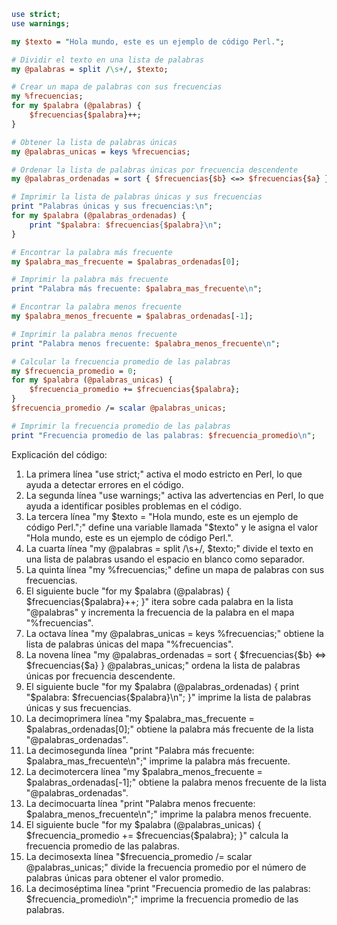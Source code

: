 ```perl
use strict;
use warnings;

my $texto = "Hola mundo, este es un ejemplo de código Perl.";

# Dividir el texto en una lista de palabras
my @palabras = split /\s+/, $texto;

# Crear un mapa de palabras con sus frecuencias
my %frecuencias;
for my $palabra (@palabras) {
    $frecuencias{$palabra}++;
}

# Obtener la lista de palabras únicas
my @palabras_unicas = keys %frecuencias;

# Ordenar la lista de palabras únicas por frecuencia descendente
my @palabras_ordenadas = sort { $frecuencias{$b} <=> $frecuencias{$a} } @palabras_unicas;

# Imprimir la lista de palabras únicas y sus frecuencias
print "Palabras únicas y sus frecuencias:\n";
for my $palabra (@palabras_ordenadas) {
    print "$palabra: $frecuencias{$palabra}\n";
}

# Encontrar la palabra más frecuente
my $palabra_mas_frecuente = $palabras_ordenadas[0];

# Imprimir la palabra más frecuente
print "Palabra más frecuente: $palabra_mas_frecuente\n";

# Encontrar la palabra menos frecuente
my $palabra_menos_frecuente = $palabras_ordenadas[-1];

# Imprimir la palabra menos frecuente
print "Palabra menos frecuente: $palabra_menos_frecuente\n";

# Calcular la frecuencia promedio de las palabras
my $frecuencia_promedio = 0;
for my $palabra (@palabras_unicas) {
    $frecuencia_promedio += $frecuencias{$palabra};
}
$frecuencia_promedio /= scalar @palabras_unicas;

# Imprimir la frecuencia promedio de las palabras
print "Frecuencia promedio de las palabras: $frecuencia_promedio\n";
```

Explicación del código:

1. La primera línea "use strict;" activa el modo estricto en Perl, lo que ayuda a detectar errores en el código.
2. La segunda línea "use warnings;" activa las advertencias en Perl, lo que ayuda a identificar posibles problemas en el código.
3. La tercera línea "my $texto = "Hola mundo, este es un ejemplo de código Perl.";" define una variable llamada "$texto" y le asigna el valor "Hola mundo, este es un ejemplo de código Perl.".
4. La cuarta línea "my @palabras = split /\s+/, $texto;" divide el texto en una lista de palabras usando el espacio en blanco como separador.
5. La quinta línea "my %frecuencias;" define un mapa de palabras con sus frecuencias.
6. El siguiente bucle "for my $palabra (@palabras) { $frecuencias{$palabra}++; }" itera sobre cada palabra en la lista "@palabras" y incrementa la frecuencia de la palabra en el mapa "%frecuencias".
7. La octava línea "my @palabras_unicas = keys %frecuencias;" obtiene la lista de palabras únicas del mapa "%frecuencias".
8. La novena línea "my @palabras_ordenadas = sort { $frecuencias{$b} <=> $frecuencias{$a} } @palabras_unicas;" ordena la lista de palabras únicas por frecuencia descendente.
9. El siguiente bucle "for my $palabra (@palabras_ordenadas) { print "$palabra: $frecuencias{$palabra}\n"; }" imprime la lista de palabras únicas y sus frecuencias.
10. La decimoprimera línea "my $palabra_mas_frecuente = $palabras_ordenadas[0];" obtiene la palabra más frecuente de la lista "@palabras_ordenadas".
11. La decimosegunda línea "print "Palabra más frecuente: $palabra_mas_frecuente\n";" imprime la palabra más frecuente.
12. La decimotercera línea "my $palabra_menos_frecuente = $palabras_ordenadas[-1];" obtiene la palabra menos frecuente de la lista "@palabras_ordenadas".
13. La decimocuarta línea "print "Palabra menos frecuente: $palabra_menos_frecuente\n";" imprime la palabra menos frecuente.
14. El siguiente bucle "for my $palabra (@palabras_unicas) { $frecuencia_promedio += $frecuencias{$palabra}; }" calcula la frecuencia promedio de las palabras.
15. La decimosexta línea "$frecuencia_promedio /= scalar @palabras_unicas;" divide la frecuencia promedio por el número de palabras únicas para obtener el valor promedio.
16. La decimoséptima línea "print "Frecuencia promedio de las palabras: $frecuencia_promedio\n";" imprime la frecuencia promedio de las palabras.